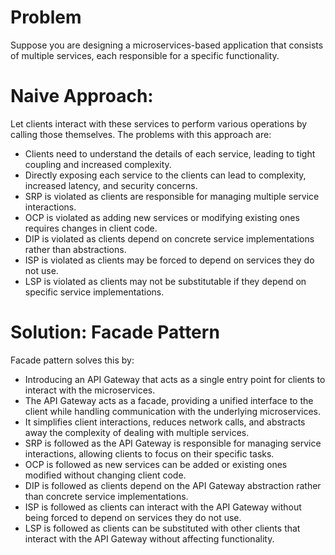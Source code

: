 # Problem
Suppose you are designing a microservices-based application that consists of multiple services, each responsible for a specific functionality. 

# Naive Approach:
Let clients interact with these services to perform various operations by calling those themselves. The problems with this approach are:
- Clients need to understand the details of each service, leading to tight coupling and increased complexity.
- Directly exposing each service to the clients can lead to complexity, increased latency, and security concerns.
- SRP is violated as clients are responsible for managing multiple service interactions.
- OCP is violated as adding new services or modifying existing ones requires changes in client code.
- DIP is violated as clients depend on concrete service implementations rather than abstractions.
- ISP is violated as clients may be forced to depend on services they do not use.
- LSP is violated as clients may not be substitutable if they depend on specific service implementations.

# Solution: Facade Pattern
Facade pattern solves this by:
- Introducing an API Gateway that acts as a single entry point for clients to interact with the microservices.
- The API Gateway acts as a facade, providing a unified interface to the client while handling communication with the underlying microservices. 
- It simplifies client interactions, reduces network calls, and abstracts away the complexity of dealing with multiple services.
- SRP is followed as the API Gateway is responsible for managing service interactions, allowing clients to focus on their specific tasks.
- OCP is followed as new services can be added or existing ones modified without changing client code.
- DIP is followed as clients depend on the API Gateway abstraction rather than concrete service implementations.
- ISP is followed as clients can interact with the API Gateway without being forced to depend on services they do not use.
- LSP is followed as clients can be substituted with other clients that interact with the API Gateway without affecting functionality.